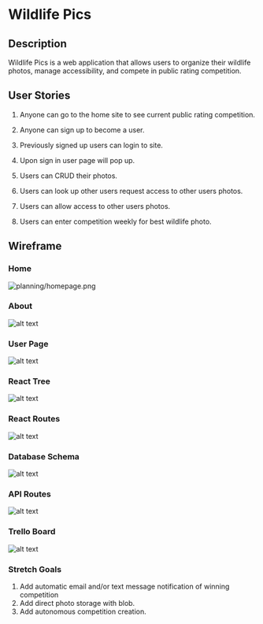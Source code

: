 # Wildlife Pics

<!--Headings-->

## Description

Wildlife Pics is a web application that allows users to organize their wildlife photos, manage accessibility, and compete in public rating competition.

## User Stories

1. Anyone can go to the home site to see current public rating competition.
 
2. Anyone can sign up to become a user.
   
3. Previously signed up users can login to site.
   
4. Upon sign in user page will pop up.
   
5. Users can CRUD their photos.
    
7. Users can look up other users request access to other users photos.
    
8. Users can allow access to other users photos.
    
9. Users can enter competition weekly for best wildlife photo.


## Wireframe

### Home

![planning/homepage.png](planning/homepage.png)

### About

![alt text](planning/aboutpage.png)

### User Page

![alt text](planning/userpage.png)

### React Tree

![alt text](planning/react-tree.png)

### React Routes

![alt text](planning/react-routes.png)

### Database Schema

![alt text](planning/database-schema.png)

### API Routes

![alt text](planning/api_routes.png)

### Trello Board

![alt text](planning/trello.png)

### Stretch Goals

1. Add automatic email and/or text message notification of winning competition
2. Add direct photo storage with blob.
3. Add autonomous competition creation.